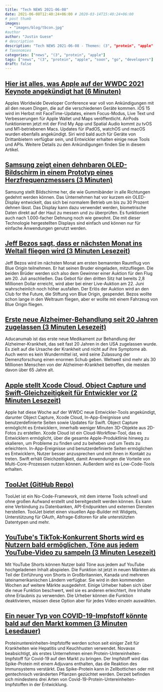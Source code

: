 ```yaml
---
title: "Tech NEWS 2021-06-08"
date: 2021-06-08T12:40:24+06:00 # 2020-03-14T15:40:24+06:00
# post thumb
images:
  - "images/blog/tbcon.jpg"
#author
author: "Justin Guese"
# description
description: "Tech NEWS 2021-06-08 - Themen: (3", "protein", "apple"
# Taxonomies
categories: ["news", "(3", "protein", "apple"]
tags: ["news", "(3", "protein", "apple", "soon", "go", "developers"]
draft: false
---
```


## [Hier ist alles, was Apple auf der WWDC 2021 Keynote angekündigt hat (6 Minuten)](https://techcrunch.com/2021/06/07/heres-everything-apple-announced-at-the-wwdc-2021-keynote/)

 Apples Worldwide Developer Conference war voll von Ankündigungen mit all den neuen Dingen, die auf die verschiedenen Geräte kommen. iOS 15 wird im Herbst mit FaceTime-Updates, einem Focus-Modus, Live Text und Verbesserungen für Apple Wallet und Maps veröffentlicht. AirPods funktionieren jetzt mit der Find My App und Spatial Audio kommt zu tvOS und M1-betriebenen Macs. Updates für iPadOS, watchOS und macOS wurden ebenfalls angekündigt. Siri wird bald auch für Geräte von Drittanbietern verfügbar sein, und Entwickler erhalten einige neue Tools und APIs. Weitere Details zu den Ankündigungen finden Sie in diesem Artikel.

## [Samsung zeigt einen dehnbaren OLED-Bildschirm in einem Prototyp eines Herzfrequenzmessers (3 Minuten)](https://www.theverge.com/2021/6/7/22522297/samsung-stretchable-screen-concept-research-prototype-heart-rate-monitor)

 Samsung stellt Bildschirme her, die wie Gummibänder in alle Richtungen gedehnt werden können. Das Unternehmen hat vor kurzem ein OLED-Display entwickelt, das sich bei normalem Betrieb um bis zu 30 Prozent dehnen lässt. Das Display kann dazu verwendet werden, biometrische Daten direkt auf der Haut zu messen und zu überprüfen. Es funktioniert auch nach 1.000-facher Dehnung noch wie gewohnt. Die mit dieser Technologie hergestellten Displays sind einfach und können nur für einfache Anwendungen genutzt werden.

## [Jeff Bezos sagt, dass er nächsten Monat ins Weltall fliegen wird (3 Minuten Lesezeit)](https://arstechnica.com/science/2021/06/jeff-bezos-says-he-will-fly-into-space-next-month/)

 Jeff Bezos wird im nächsten Monat am ersten bemannten Raumflug von Blue Origin teilnehmen. Er hat seinen Bruder eingeladen, mitzufliegen. Die beiden Brüder werden sich also dem Gewinner einer Auktion für den Flug am 20. Juli anschließen. Das Gebot für den dritten Sitz hat bereits 2,8 Millionen Dollar erreicht, wird aber bei einer Live-Auktion am 22. Juni wahrscheinlich noch höher ausfallen. Der Erlös der Auktion wird an den Club for the Future, die Stiftung von Blue Origin, gespendet. Bezos wollte schon lange in den Weltraum fliegen, aber er wollte mit einem Fahrzeug von Blue Origin fliegen.

## [Erste neue Alzheimer-Behandlung seit 20 Jahren zugelassen (3 Minuten Lesezeit)](https://www.bbc.com/news/health-57383763)

 Aducanumab ist das erste neue Medikament zur Behandlung der Alzheimer-Krankheit, das seit fast 20 Jahren in den USA zugelassen wurde. Es zielt auf die Ursache der Krankheit und nicht auf ihre Symptome ab. Auch wenn es kein Wundermittel ist, wird seine Zulassung der Demenzforschung einen enormen Schub geben. Weltweit sind mehr als 30 Millionen Menschen von der Alzheimer-Krankheit betroffen, die meisten davon über 65 Jahre alt.

## [Apple stellt Xcode Cloud, Object Capture und Swift-Gleichzeitigkeit für Entwickler vor (2 Minuten Lesezeit)](https://www.zdnet.com/article/apple-launches-xcode-cloud-object-capture-swift-concurrency-for-developers-wwdc-2021/)

 Apple hat diese Woche auf der WWDC neue Entwickler-Tools angekündigt, darunter Object Capture, Xcode Cloud, In-App-Ereignisse und benutzerdefinierte Seiten sowie Updates für Swift. Object Capture ermöglicht es Entwicklern, innerhalb weniger Minuten 3D-Objekte aus 2D-Fotos zu erstellen. Xcode Cloud ist ein Cloud-Workflow-Tool, das es Entwicklern ermöglicht, über die gesamte Apple-Produktlinie hinweg zu skalieren, um Probleme zu finden und zu beheben und um Tests zu erleichtern. In-App-Ereignisse und benutzerdefinierte Seiten ermöglichen es Entwicklern, Nutzer besser anzusprechen und mit ihnen in Kontakt zu treten. Swift erhält Gleichzeitigkeit, damit Anwendungen die Vorteile von Multi-Core-Prozessen nutzen können. Außerdem wird es Low-Code-Tools erhalten.

## [ToolJet (GitHub Repo)](https://github.com/ToolJet/ToolJet/)

 ToolJet ist ein No-Code-Framework, mit dem interne Tools schnell und ohne großen Aufwand erstellt und bereitgestellt werden können. Es kann eine Verbindung zu Datenbanken, API-Endpunkten und externen Diensten herstellen. ToolJet bietet einen visuellen App-Builder mit Widgets, Unterstützung für OAuth, Abfrage-Editoren für alle unterstützten Datentypen und mehr.

## [YouTube's TikTok-Konkurrent Shorts wird es Nutzern bald ermöglichen, Töne aus jedem YouTube-Video zu sampeln (3 Minuten Lesezeit)](https://www.theverge.com/2021/6/7/22518828/youtube-shorts-audio-sample-feature-uk-launch)

 Mit YouTube Shorts können Nutzer bald Töne aus jedem auf YouTube hochgeladenen Inhalt abspielen. Die Funktion ist jetzt in neuen Märkten als Teil der Einführung von Shorts in Großbritannien, Kanada und mehreren lateinamerikanischen Ländern verfügbar. Sie wird in den kommenden Wochen auf weitere Märkte ausgedehnt. Einige Urheber haben sich über die neue Funktion beschwert, weil sie es anderen erleichtert, ihre Inhalte ohne Erlaubnis zu verwenden. Die Urheber können die Funktion deaktivieren, müssen diese Option aber für jedes Video einzeln auswählen.

## [Ein neuer Typ von COVID-19-Impfstoff könnte bald auf den Markt kommen (3 Minuten Lesedauer)](https://www.npr.org/sections/health-shots/2021/06/06/1003328413/new-type-of-covid-vaccine-could-debut-soon)

 Proteinuntereinheiten-Impfstoffe werden schon seit einiger Zeit für Krankheiten wie Hepatitis und Keuchhusten verwendet. Novavax beabsichtigt, als erstes Unternehmen einen Protein-Untereinheiten-Impfstoff für Covid-19 auf den Markt zu bringen. Der Impfstoff wird das Spike-Protein mit einem Adjuvans enthalten, das die Reaktion des Immunsystems verstärkt. Das Spike-Protein kann in Zellbottichen oder mit gentechnisch veränderten Pflanzen gezüchtet werden. Derzeit befinden sich mindestens drei Arten von Covid-19-Protein-Untereinheiten-Impfstoffen in der Entwicklung.

